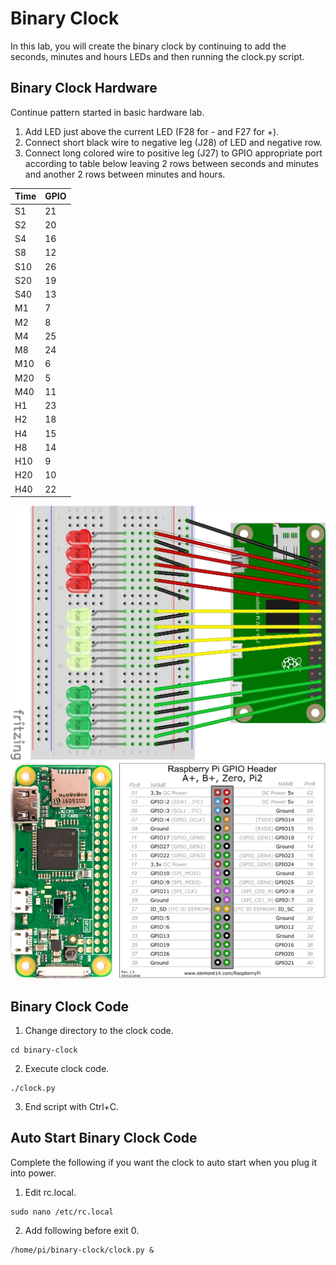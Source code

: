 # Binary Clock

In this lab, you will create the binary clock by continuing to add the seconds, minutes and hours LEDs and then running the clock.py script.

## Binary Clock Hardware

Continue pattern started in basic hardware lab.

1. Add LED just above the current LED (F28 for - and F27 for +).
2. Connect short black wire to negative leg (J28) of LED and negative row.
3. Connect long colored wire to positive leg (J27) to GPIO appropriate port according to table below leaving 2 rows between seconds and minutes and another 2 rows between minutes and hours.

| Time | GPIO |
| -----|----- |
| S1   | 21   |
| S2   | 20   |
| S4   | 16   |
| S8   | 12   |
| S10  | 26   |
| S20  | 19   |
| S40  | 13   |
| M1   | 7    |
| M2   | 8    |
| M4   | 25   |
| M8   | 24   |
| M10  | 6    |
| M20  | 5    |
| M40  | 11   |
| H1   | 23   |
| H2   | 18   |
| H4   | 15   |
| H8   | 14   |
| H10  | 9    |
| H20  | 10   |
| H40  | 22   |

![Wiring](images/binaryclock_bb.png "Wiring")
![Chart](images/chart.png "Chart")

## Binary Clock Code

<!--
1. Get the clock code.
```
git clone https://github.com/cjudd/binary-clock.git
```
-->
1. Change directory to the clock code.
```
cd binary-clock
```
2. Execute clock code.
```
./clock.py
```
3. End script with Ctrl+C. 

## Auto Start Binary Clock Code

Complete the following if you want the clock to auto start when you plug it into power.

1. Edit rc.local.
```
sudo nano /etc/rc.local
```
2. Add following before exit 0.
```
/home/pi/binary-clock/clock.py &
```

